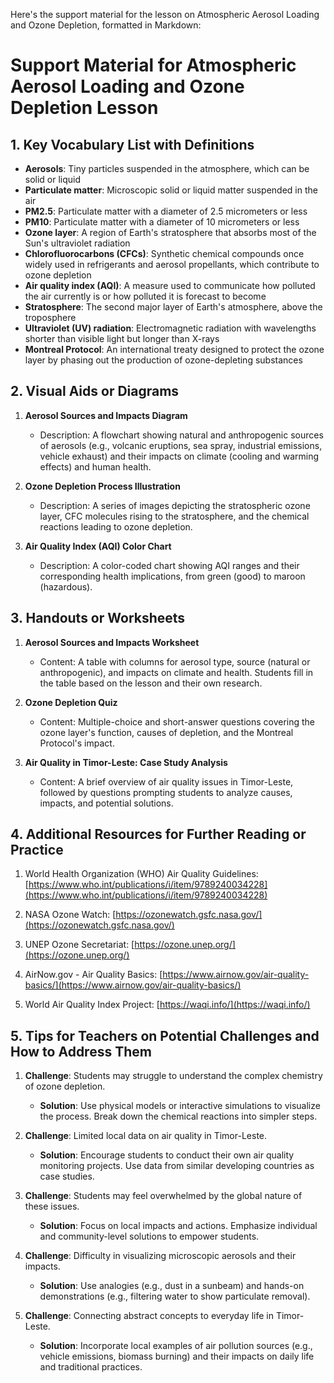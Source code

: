 Here's the support material for the lesson on Atmospheric Aerosol Loading and Ozone Depletion, formatted in Markdown:

# Support Material for Atmospheric Aerosol Loading and Ozone Depletion Lesson

## 1. Key Vocabulary List with Definitions

- **Aerosols**: Tiny particles suspended in the atmosphere, which can be solid or liquid
- **Particulate matter**: Microscopic solid or liquid matter suspended in the air
- **PM2.5**: Particulate matter with a diameter of 2.5 micrometers or less
- **PM10**: Particulate matter with a diameter of 10 micrometers or less
- **Ozone layer**: A region of Earth's stratosphere that absorbs most of the Sun's ultraviolet radiation
- **Chlorofluorocarbons (CFCs)**: Synthetic chemical compounds once widely used in refrigerants and aerosol propellants, which contribute to ozone depletion
- **Air quality index (AQI)**: A measure used to communicate how polluted the air currently is or how polluted it is forecast to become
- **Stratosphere**: The second major layer of Earth's atmosphere, above the troposphere
- **Ultraviolet (UV) radiation**: Electromagnetic radiation with wavelengths shorter than visible light but longer than X-rays
- **Montreal Protocol**: An international treaty designed to protect the ozone layer by phasing out the production of ozone-depleting substances

## 2. Visual Aids or Diagrams

1. **Aerosol Sources and Impacts Diagram**
   - Description: A flowchart showing natural and anthropogenic sources of aerosols (e.g., volcanic eruptions, sea spray, industrial emissions, vehicle exhaust) and their impacts on climate (cooling and warming effects) and human health.

2. **Ozone Depletion Process Illustration**
   - Description: A series of images depicting the stratospheric ozone layer, CFC molecules rising to the stratosphere, and the chemical reactions leading to ozone depletion.

3. **Air Quality Index (AQI) Color Chart**
   - Description: A color-coded chart showing AQI ranges and their corresponding health implications, from green (good) to maroon (hazardous).

## 3. Handouts or Worksheets

1. **Aerosol Sources and Impacts Worksheet**
   - Content: A table with columns for aerosol type, source (natural or anthropogenic), and impacts on climate and health. Students fill in the table based on the lesson and their own research.

2. **Ozone Depletion Quiz**
   - Content: Multiple-choice and short-answer questions covering the ozone layer's function, causes of depletion, and the Montreal Protocol's impact.

3. **Air Quality in Timor-Leste: Case Study Analysis**
   - Content: A brief overview of air quality issues in Timor-Leste, followed by questions prompting students to analyze causes, impacts, and potential solutions.

## 4. Additional Resources for Further Reading or Practice

1. World Health Organization (WHO) Air Quality Guidelines: [https://www.who.int/publications/i/item/9789240034228](https://www.who.int/publications/i/item/9789240034228)

2. NASA Ozone Watch: [https://ozonewatch.gsfc.nasa.gov/](https://ozonewatch.gsfc.nasa.gov/)

3. UNEP Ozone Secretariat: [https://ozone.unep.org/](https://ozone.unep.org/)

4. AirNow.gov - Air Quality Basics: [https://www.airnow.gov/air-quality-basics/](https://www.airnow.gov/air-quality-basics/)

5. World Air Quality Index Project: [https://waqi.info/](https://waqi.info/)

## 5. Tips for Teachers on Potential Challenges and How to Address Them

1. **Challenge**: Students may struggle to understand the complex chemistry of ozone depletion.
   - **Solution**: Use physical models or interactive simulations to visualize the process. Break down the chemical reactions into simpler steps.

2. **Challenge**: Limited local data on air quality in Timor-Leste.
   - **Solution**: Encourage students to conduct their own air quality monitoring projects. Use data from similar developing countries as case studies.

3. **Challenge**: Students may feel overwhelmed by the global nature of these issues.
   - **Solution**: Focus on local impacts and actions. Emphasize individual and community-level solutions to empower students.

4. **Challenge**: Difficulty in visualizing microscopic aerosols and their impacts.
   - **Solution**: Use analogies (e.g., dust in a sunbeam) and hands-on demonstrations (e.g., filtering water to show particulate removal).

5. **Challenge**: Connecting abstract concepts to everyday life in Timor-Leste.
   - **Solution**: Incorporate local examples of air pollution sources (e.g., vehicle emissions, biomass burning) and their impacts on daily life and traditional practices.